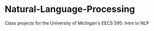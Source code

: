 # Natural-Language-Processing
Class projects for the University of Michigan's EECS 595: Intro to NLP
